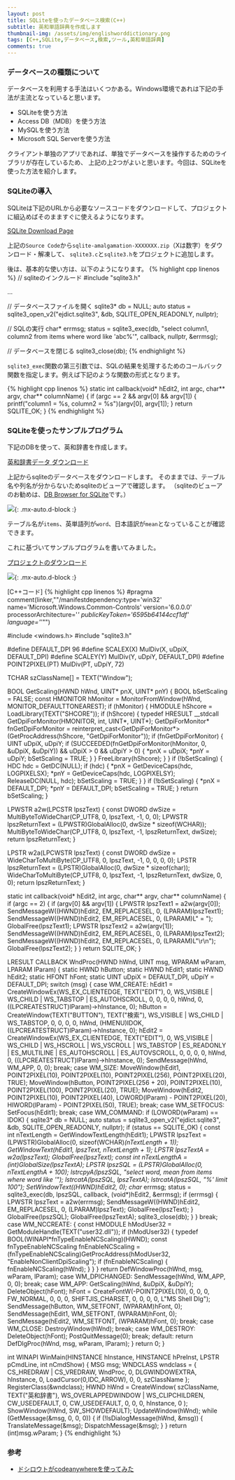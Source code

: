 ```yaml
---
layout: post
title: SQLiteを使ったデータベース検索(C++)
subtitle: 英和単語辞典を作成します
thumbnail-img: /assets/img/englishworddictionary.png
tags: [C++,SQLite,データベース,検索,ツール,英和単語辞典]
comments: true
---
```


### データベースの種類について
データベースを利用する手法はいくつかある。Windows環境であれは下記の手法が主流となっていると思います。

- SQLiteを使う方法
- Access DB（MDB）を使う方法
- MySQLを使う方法
- Microsoft SQL Serverを使う方法

クライアント単独のアプリであれば、単独でデータベースを操作するためのライブラリが存在しているため、
上記の上2つがよいと思います。今回は、SQLiteを使った方法を紹介します。

### SQLiteの導入
SQLiteは下記のURLから必要なソースコードをダウンロードして、プロジェクトに組込めばそのまますぐに使えるようになります。

[SQLite Download Page](https://www.sqlite.org/download.html)

上記の`Source Code`から`sqlite-amalgamation-XXXXXXX.zip`（Xは数字）をダウンロード・解凍して、
`sqlite3.c`と`sqlite3.h`をプロジェクトに追加します。

後は、基本的な使い方は、以下のようになります。
{% highlight cpp linenos %}
// sqliteのインクルード
#include "sqlite3.h"

...

// データベースファイルを開く
sqlite3* db = NULL;
auto status = sqlite3_open_v2("ejdict.sqlite3", &db, SQLITE_OPEN_READONLY, nullptr);

// SQLの実行
char* errmsg;
status = sqlite3_exec(db, "select column1, column2 from items where word like 'abc%'", callback, nullptr, &errmsg);

// データベースを閉じる
sqlite3_close(db);
{% endhighlight %}

`sqlite3_exec`関数の第三引数では、SQLの結果を処理するためのコールバック関数を指定します。例えば下記のような関数の形式となります。

{% highlight cpp linenos %}
static int callback(void* hEdit2, int argc, char** argv, char** columnName)
{
  if (argc == 2 && argv[0] && argv[1])
  {
    printf("column1 = %s, column2 = %s")(argv[0], argv[1]);
  }
  return SQLITE_OK;
}
{% endhighlight %}

### SQLiteを使ったサンプルプログラム
下記のDBを使って、英和辞書を作成します。

[英和辞書データ ダウンロード](https://kujirahand.com/web-tools/EJDictFreeDL.php)

上記からsqliteのデータベースをダウンロードします。
そのままでは、テーブル名や列名が分からないためsqliteのビューアで確認します。
（sqliteのビューアのお勧めは、[DB Browser for SQLite](https://sqlitebrowser.org/)です。）

![](/assets/img/dbbrowserforsqlite.png){: .mx-auto.d-block :}

テーブル名が`items`、英単語列が`word`、日本語訳が`mean`となっていることが確認できます。

これに基づいてサンプルプログラムを書いてみました。

[プロジェクトのダウンロード](https://github.com/kenjinote/EnglishWordDictionary/archive/master.zip)

![](/assets/img/englishworddictionary.png){: .mx-auto.d-block :}

[C++コード]
{% highlight cpp linenos %}
#pragma comment(linker,"\"/manifestdependency:type='win32' name='Microsoft.Windows.Common-Controls' version='6.0.0.0' processorArchitecture='*' publicKeyToken='6595b64144ccf1df' language='*'\"")

#include <windows.h>
#include "sqlite3.h"

#define DEFAULT_DPI 96
#define SCALEX(X) MulDiv(X, uDpiX, DEFAULT_DPI)
#define SCALEY(Y) MulDiv(Y, uDpiY, DEFAULT_DPI)
#define POINT2PIXEL(PT) MulDiv(PT, uDpiY, 72)

TCHAR szClassName[] = TEXT("Window");

BOOL GetScaling(HWND hWnd, UINT* pnX, UINT* pnY)
{
  BOOL bSetScaling = FALSE;
  const HMONITOR hMonitor = MonitorFromWindow(hWnd, MONITOR_DEFAULTTONEAREST);
  if (hMonitor)
  {
    HMODULE hShcore = LoadLibrary(TEXT("SHCORE"));
    if (hShcore)
    {
      typedef HRESULT __stdcall GetDpiForMonitor(HMONITOR, int, UINT*, UINT*);
      GetDpiForMonitor* fnGetDpiForMonitor = reinterpret_cast<GetDpiForMonitor*>(GetProcAddress(hShcore, "GetDpiForMonitor"));
      if (fnGetDpiForMonitor)
      {
        UINT uDpiX, uDpiY;
        if (SUCCEEDED(fnGetDpiForMonitor(hMonitor, 0, &uDpiX, &uDpiY)) && uDpiX > 0 && uDpiY > 0)
        {
          *pnX = uDpiX;
          *pnY = uDpiY;
          bSetScaling = TRUE;
        }
      }
      FreeLibrary(hShcore);
    }
  }
  if (!bSetScaling)
  {
    HDC hdc = GetDC(NULL);
    if (hdc)
    {
      *pnX = GetDeviceCaps(hdc, LOGPIXELSX);
      *pnY = GetDeviceCaps(hdc, LOGPIXELSY);
      ReleaseDC(NULL, hdc);
      bSetScaling = TRUE;
    }
  }
  if (!bSetScaling)
  {
    *pnX = DEFAULT_DPI;
    *pnY = DEFAULT_DPI;
    bSetScaling = TRUE;
  }
  return bSetScaling;
}

LPWSTR a2w(LPCSTR lpszText)
{
  const DWORD dwSize = MultiByteToWideChar(CP_UTF8, 0, lpszText, -1, 0, 0);
  LPWSTR lpszReturnText = (LPWSTR)GlobalAlloc(0, dwSize * sizeof(WCHAR));
  MultiByteToWideChar(CP_UTF8, 0, lpszText, -1, lpszReturnText, dwSize);
  return lpszReturnText;
}

LPSTR w2a(LPCWSTR lpszText)
{
  const DWORD dwSize = WideCharToMultiByte(CP_UTF8, 0, lpszText, -1, 0, 0, 0, 0);
  LPSTR lpszReturnText = (LPSTR)GlobalAlloc(0, dwSize * sizeof(char));
  WideCharToMultiByte(CP_UTF8, 0, lpszText, -1, lpszReturnText, dwSize, 0, 0);
  return lpszReturnText;
}

static int callback(void* hEdit2, int argc, char** argv, char** columnName)
{
  if (argc == 2)
  {
    if (argv[0] && argv[1])
    {
      LPWSTR lpszText1 = a2w(argv[0]);
      SendMessageW((HWND)hEdit2, EM_REPLACESEL, 0, (LPARAM)lpszText1);
      SendMessageW((HWND)hEdit2, EM_REPLACESEL, 0, (LPARAM)L" = ");
      GlobalFree(lpszText1);
      LPWSTR lpszText2 = a2w(argv[1]);
      SendMessageW((HWND)hEdit2, EM_REPLACESEL, 0, (LPARAM)lpszText2);
      SendMessageW((HWND)hEdit2, EM_REPLACESEL, 0, (LPARAM)L"\r\n");
      GlobalFree(lpszText2);
    }
  }
  return SQLITE_OK;
}

LRESULT CALLBACK WndProc(HWND hWnd, UINT msg, WPARAM wParam, LPARAM lParam)
{
  static HWND hButton;
  static HWND hEdit1;
  static HWND hEdit2;
  static HFONT hFont;
  static UINT uDpiX = DEFAULT_DPI, uDpiY = DEFAULT_DPI;
  switch (msg)
  {
  case WM_CREATE:
    hEdit1 = CreateWindowEx(WS_EX_CLIENTEDGE, TEXT("EDIT"), 0, WS_VISIBLE | WS_CHILD | WS_TABSTOP | ES_AUTOHSCROLL, 0, 0, 0, 0, hWnd, 0, ((LPCREATESTRUCT)lParam)->hInstance, 0);
    hButton = CreateWindow(TEXT("BUTTON"), TEXT("検索"), WS_VISIBLE | WS_CHILD | WS_TABSTOP, 0, 0, 0, 0, hWnd, (HMENU)IDOK, ((LPCREATESTRUCT)lParam)->hInstance, 0);
    hEdit2 = CreateWindowEx(WS_EX_CLIENTEDGE, TEXT("EDIT"), 0, WS_VISIBLE | WS_CHILD | WS_HSCROLL | WS_VSCROLL | WS_TABSTOP | ES_READONLY | ES_MULTILINE | ES_AUTOHSCROLL | ES_AUTOVSCROLL, 0, 0, 0, 0, hWnd, 0, ((LPCREATESTRUCT)lParam)->hInstance, 0);
    SendMessage(hWnd, WM_APP, 0, 0);
    break;
  case WM_SIZE:
    MoveWindow(hEdit1, POINT2PIXEL(10), POINT2PIXEL(10), POINT2PIXEL(256), POINT2PIXEL(20), TRUE);
    MoveWindow(hButton, POINT2PIXEL(256 + 20), POINT2PIXEL(10), POINT2PIXEL(100), POINT2PIXEL(20), TRUE);
    MoveWindow(hEdit2, POINT2PIXEL(10), POINT2PIXEL(40), LOWORD(lParam) - POINT2PIXEL(20), HIWORD(lParam) - POINT2PIXEL(50), TRUE);
    break;
  case WM_SETFOCUS:
    SetFocus(hEdit1);
    break;
  case WM_COMMAND:
    if (LOWORD(wParam) == IDOK)
    {
      sqlite3* db = NULL;
      auto status = sqlite3_open_v2("ejdict.sqlite3", &db, SQLITE_OPEN_READONLY, nullptr);
      if (status == SQLITE_OK)
      {
        const int nTextLength = GetWindowTextLength(hEdit1);
        LPWSTR lpszText = (LPWSTR)GlobalAlloc(0, sizeof(WCHAR)*(nTextLength + 1));
        GetWindowText(hEdit1, lpszText, nTextLength + 1);
        LPSTR lpszTextA = w2a(lpszText);
        GlobalFree(lpszText);
        const int nTextLengthA = (int)GlobalSize(lpszTextA);
        LPSTR lpszSQL = (LPSTR)GlobalAlloc(0, nTextLengthA + 100);
        lstrcpyA(lpszSQL, "select word, mean from items where word like '");
        lstrcatA(lpszSQL, lpszTextA);
        lstrcatA(lpszSQL, "%' limit 100");
        SetWindowText((HWND)hEdit2, 0);
        char* errmsg;
        status = sqlite3_exec(db, lpszSQL, callback, (void*)hEdit2, &errmsg);
        if (errmsg)
        {
          LPWSTR lpszText = a2w(errmsg);
          SendMessageW((HWND)hEdit2, EM_REPLACESEL, 0, (LPARAM)lpszText);
          GlobalFree(lpszText);
        }
        GlobalFree(lpszSQL);
        GlobalFree(lpszTextA);
        sqlite3_close(db);
      }
    }
    break;
  case WM_NCCREATE:
    {
      const HMODULE hModUser32 = GetModuleHandle(TEXT("user32.dll"));
      if (hModUser32)
      {
        typedef BOOL(WINAPI*fnTypeEnableNCScaling)(HWND);
        const fnTypeEnableNCScaling fnEnableNCScaling = (fnTypeEnableNCScaling)GetProcAddress(hModUser32, "EnableNonClientDpiScaling");
        if (fnEnableNCScaling)
        {
          fnEnableNCScaling(hWnd);
        }
      }
    }
    return DefWindowProc(hWnd, msg, wParam, lParam);
  case WM_DPICHANGED:
    SendMessage(hWnd, WM_APP, 0, 0);
    break;
  case WM_APP:
    GetScaling(hWnd, &uDpiX, &uDpiY);
    DeleteObject(hFont);
    hFont = CreateFontW(-POINT2PIXEL(10), 0, 0, 0, FW_NORMAL, 0, 0, 0, SHIFTJIS_CHARSET, 0, 0, 0, 0, L"MS Shell Dlg");
    SendMessage(hButton, WM_SETFONT, (WPARAM)hFont, 0);
    SendMessage(hEdit1, WM_SETFONT, (WPARAM)hFont, 0);
    SendMessage(hEdit2, WM_SETFONT, (WPARAM)hFont, 0);
    break;
  case WM_CLOSE:
    DestroyWindow(hWnd);
    break;
  case WM_DESTROY:
    DeleteObject(hFont);
    PostQuitMessage(0);
    break;
  default:
    return DefDlgProc(hWnd, msg, wParam, lParam);
  }
  return 0;
}

int WINAPI WinMain(HINSTANCE hInstance, HINSTANCE hPreInst, LPSTR pCmdLine, int nCmdShow)
{
  MSG msg;
  WNDCLASS wndclass = {
    CS_HREDRAW | CS_VREDRAW,
    WndProc,
    0,
    DLGWINDOWEXTRA,
    hInstance,
    0,
    LoadCursor(0,IDC_ARROW),
    0,
    0,
    szClassName
  };
  RegisterClass(&wndclass);
  HWND hWnd = CreateWindow(
    szClassName,
    TEXT("英和辞書"),
    WS_OVERLAPPEDWINDOW | WS_CLIPCHILDREN,
    CW_USEDEFAULT,
    0,
    CW_USEDEFAULT,
    0,
    0,
    0,
    hInstance,
    0
  );
  ShowWindow(hWnd, SW_SHOWDEFAULT);
  UpdateWindow(hWnd);
  while (GetMessage(&msg, 0, 0, 0))
  {
    if (!IsDialogMessage(hWnd, &msg))
    {
      TranslateMessage(&msg);
      DispatchMessage(&msg);
    }
  }
  return (int)msg.wParam;
}
{% endhighlight %}

### 参考
- [ドシロウトがcodeanywhereを使ってみた](https://qiita.com/basictomonokai/items/0902058199c99b81fc63)

